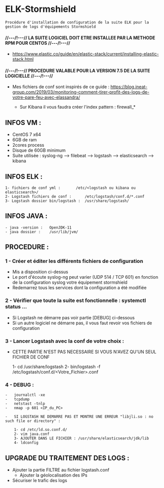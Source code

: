 # ELK-Stormshield
	Procédure d'installation de configuration de la suite ELK pour la gestion de logs d'équipements Stormshield

#### //---/!\---// LA SUITE LOGICIEL DOIT ETRE INSTALLEE PAR LA METHODE RPM POUR CENTOS //---/!\---//
	
* https://www.elastic.co/guide/en/elastic-stack/current/installing-elastic-stack.html
		
#### //---/!\---// PROCEDURE VALABLE POUR LA VERSION 7.5 DE LA SUITE LOGICIELLE //---/!\---//

* Mes fichiers de conf sont inspirés de ce guide :
	https://blog.ineat-group.com/2019/03/monitoring-comment-tirer-profit-des-logs-de-votre-pare-feu-avec-elassandra/
	
	- Sur Kibana il vous faudra créer l'index pattern : firewall_*

## INFOS VM :

* CentOS 7 x64
* 6GB de ram
* 2cores process
* Disque de 60GB minimum 
* Suite utilisée : syslog-ng --> filebeat --> logstash --> elasticsearch --> kibana

## INFOS ELK :

	1- fichiers de conf yml :		/etc/<logstash ou kibana ou elasticsearch>/
	2- Logstash fichiers de conf :		/etc/logstash/conf.d/*.conf
	3- Logstash dossier bin/logstash :	/usr/share/logstash/

## INFOS JAVA :

	- java -version :	OpenJDK-11
	- java dossier :	/usr/lib/jvm/


## PROCEDURE :

### 1 - Créer et éditer les différents fichiers de configuration

* Mis a disposition ci-dessus
* Le port d'écoute syslog-ng peut varier (UDP 514 / TCP 601) en fonction de la configuration syslog votre équipement stormshield
* Redemarrez tous les services dont la configuration a été modifiée

### 2 - Vérifier que toute la suite est fonctionnelle : systemctl status ...

* Si Logstash ne démarre pas voir partie [DEBUG] ci-dessous
* Si un autre logiciel ne démarre pas, il vous faut revoir vos fichiers de configuration

### 3 - Lancer Logstash avec la conf de votre choix :

* CETTE PARTIE N'EST PAS NECESSAIRE SI VOUS N'AVEZ QU'UN SEUL FICHIER DE CONF

	1- cd /usr/share/logstash
	2- bin/logstash -f /etc/logstash/conf.d/<Votre_Fichier>.conf

### 4 - DEBUG : 

	-	journalctl -xe
	-	tcpdump
	-	netstast -tnlp
	-	nmap -p 601 <IP_du_PC>

	- 	SI LOGSTASH NE DEMARRE PAS ET MONTRE UNE ERREUR "libjli.so : no such file or directory" :

		1- cd /etc/ld.so.conf.d/
		2- vim java.conf
		3- AJOUTER DANS LE FICHIER : /usr/share/elasticsearch/jdk/lib
		4- ldconfig
		
## UPGRADE DU TRAITEMENT DES LOGS :

* Ajouter la partie FILTRE au fichier logstash.conf
	- Ajouter la géolocalisation des IPs
* Sécuriser le trafic des logs
